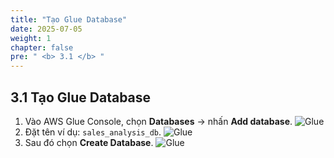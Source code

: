```yaml
---
title: "Tạo Glue Database"
date: 2025-07-05
weight: 1
chapter: false
pre: " <b> 3.1 </b> "
---
```


## 3.1 Tạo Glue Database

1. Vào AWS Glue Console, chọn **Databases** → nhấn **Add database**.
![Glue](../../images/03/031/1.png?featherlight=false&width=90pc)
2. Đặt tên ví dụ: `sales_analysis_db`.
![Glue](../../images/03/031/2.png?featherlight=false&width=90pc)
3. Sau đó chọn **Create Database**.
![Glue](../../images/03/031/3.png?featherlight=false&width=90pc)

